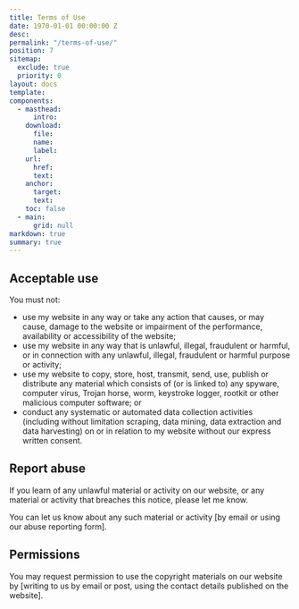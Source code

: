 ```yaml
---
title: Terms of Use
date: 1970-01-01 00:00:00 Z
desc:
permalink: "/terms-of-use/"
position: 7
sitemap:
  exclude: true
  priority: 0
layout: docs
template:
components:
  - masthead:
      intro:
    download:
      file:
      name:
      label:
    url:
      href:
      text:
    anchor:
      target:
      text:
    toc: false
  - main:
      grid: null
markdown: true
summary: true
---
```


## Acceptable use

You must not:

- use my website in any way or take any action that causes, or may cause, damage to the website or impairment of the performance, availability or accessibility of the website;
- use my website in any way that is unlawful, illegal, fraudulent or harmful, or in connection with any unlawful, illegal, fraudulent or harmful purpose or activity;
- use my website to copy, store, host, transmit, send, use, publish or distribute any material which consists of (or is linked to) any spyware, computer virus, Trojan horse, worm, keystroke logger, rootkit or other malicious computer software; or
- conduct any systematic or automated data collection activities (including without limitation scraping, data mining, data extraction and data harvesting) on or in relation to my website without our express written consent.

## Report abuse

If you learn of any unlawful material or activity on our website, or any material or activity that breaches this notice, please let me know.

You can let us know about any such material or activity [by email or using our abuse reporting form].

## Permissions
You may request permission to use the copyright materials on our website by [writing to us by email or post, using the contact details published on the website].
